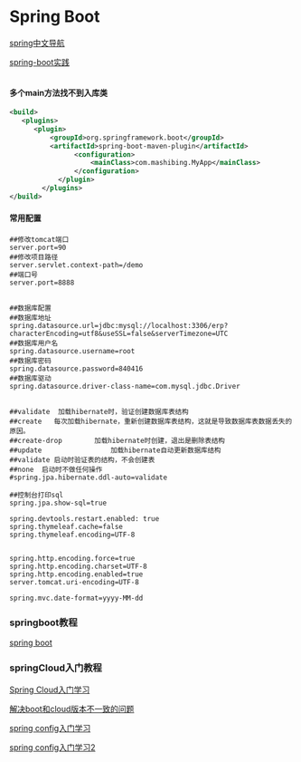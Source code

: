 # Spring Boot

[spring中文导航](http://springboot.fun/)

[spring-boot实践](https://github.com/xkcoding/spring-boot-demo)

```

```

#### 多个main方法找不到入库类

```xml
<build>
   <plugins>
      <plugin>  
          <groupId>org.springframework.boot</groupId>  
          <artifactId>spring-boot-maven-plugin</artifactId>  
                <configuration>  
                    <mainClass>com.mashibing.MyApp</mainClass>  
                </configuration>  
            </plugin>  
        </plugins>
</build>
```

#### 常用配置

```shell
##修改tomcat端口
server.port=90
##修改项目路径
server.servlet.context-path=/demo
##端口号
server.port=8888


##数据库配置
##数据库地址
spring.datasource.url=jdbc:mysql://localhost:3306/erp?characterEncoding=utf8&useSSL=false&serverTimezone=UTC
##数据库用户名
spring.datasource.username=root
##数据库密码
spring.datasource.password=840416
##数据库驱动
spring.datasource.driver-class-name=com.mysql.jdbc.Driver


##validate  加载hibernate时，验证创建数据库表结构
##create   每次加载hibernate，重新创建数据库表结构，这就是导致数据库表数据丢失的原因。
##create-drop        加载hibernate时创建，退出是删除表结构
##update                 加载hibernate自动更新数据库结构
##validate 启动时验证表的结构，不会创建表
##none  启动时不做任何操作
#spring.jpa.hibernate.ddl-auto=validate 

##控制台打印sql
spring.jpa.show-sql=true

spring.devtools.restart.enabled: true
spring.thymeleaf.cache=false
spring.thymeleaf.encoding=UTF-8


spring.http.encoding.force=true
spring.http.encoding.charset=UTF-8
spring.http.encoding.enabled=true
server.tomcat.uri-encoding=UTF-8

spring.mvc.date-format=yyyy-MM-dd
```

### springboot教程

[spring boot](http://c.biancheng.net/spring_boot/)

### springCloud入门教程

[Spring Cloud入门学习](http://c.biancheng.net/view/5316.html)

[解决boot和cloud版本不一致的问题](https://blog.csdn.net/kxj19980524/article/details/87860876)

[spring config入门学习](https://blog.csdn.net/qazwsxpcm/article/details/88578076)

[spring config入门学习2](https://blog.csdn.net/qazwsxpcm/article/details/88803428?utm_medium=distribute.pc_relevant.none-task-blog-2~default~baidujs_title~default-0.control&spm=1001.2101.3001.4242)



